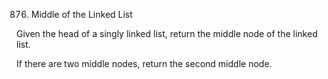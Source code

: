 876. Middle of the Linked List

Given the head of a singly linked list, return the middle node of the linked list.

If there are two middle nodes, return the second middle node.

